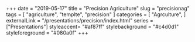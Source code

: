 +++
date = "2019-05-17"
title = "Precision Agriculture"
slug = "precisionag"
tags = [
    "agriculture",
    "templte",
    "precision"
]
categories = [
    "Agrculture",
]
externalLink = "/presentations/precision/index.html"
series = ["Presentations"]
styleaccent= "#af87ff"
stylebackground = "#c4d0d1"
styleforeground = "#080a0f"
+++
